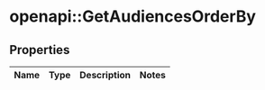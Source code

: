# openapi::GetAudiencesOrderBy


## Properties
Name | Type | Description | Notes
------------ | ------------- | ------------- | -------------


